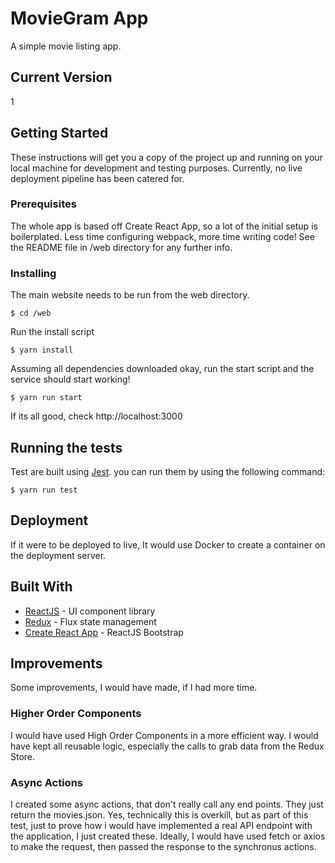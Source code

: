 # MovieGram App

A simple movie listing app.

## Current Version
1

## Getting Started

These instructions will get you a copy of the project up and running on your local machine for development and testing purposes. Currently, no live deployment pipeline has been catered for.

### Prerequisites

The whole app is based off Create React App, so a lot of the initial setup is boilerplated. Less time configuring webpack, more time writing code! See the README file in /web directory for any further info.

### Installing

The main website needs to be run from the web directory.

```
$ cd /web
```

Run the install script

```
$ yarn install
```

Assuming all dependencies downloaded okay, run the start script and the service should start working!

```
$ yarn run start
```

If its all good, check http://localhost:3000

## Running the tests

Test are built using [Jest](https://jestjs.io/). you can run them by using the following command:

```
$ yarn run test
```

## Deployment

If it were to be deployed to live, It would use Docker to create a container on the deployment server.

## Built With

* [ReactJS](https://facebook.github.io/react/) - UI component library
* [Redux](http://redux.js.org/) - Flux state management
* [Create React App](https://github.com/facebookincubator/create-react-app) - ReactJS Bootstrap

## Improvements

Some improvements, I would have made, if I had more time.

### Higher Order Components

I would have used High Order Components in a more efficient way. I would have kept all reusable logic, especially the calls to grab data from the Redux Store.

### Async Actions

I created some async actions, that don't really call any end points. They just return the movies.json. Yes, technically this is overkill, but as part of this test, just to prove how i would have implemented a real API endpoint with the application, I just created these. Ideally, I would have used fetch or axios to make the request, then passed the response to the synchronus actions.